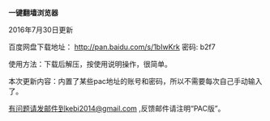 **一键翻墙浏览器**

2016年7月30日更新

百度网盘下载地址： http://pan.baidu.com/s/1bIwKrk 密码: b2f7

使用方法：下载后解压，按使用说明操作，很简单。

本次更新内容：内置了某些pac地址的账号和密码，所以不需要每次自己手动输入了。

有问题请发邮件到kebi2014@gmail.com ,反馈邮件请注明“PAC版”。